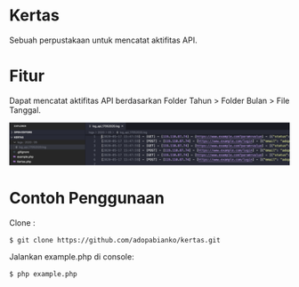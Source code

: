 # Kertas
Sebuah perpustakaan untuk mencatat aktifitas API.

# Fitur
Dapat mencatat aktifitas API berdasarkan Folder Tahun > Folder Bulan > File Tanggal.

![alt text](example.png  "Example")

# Contoh Penggunaan
Clone :
```bash
$ git clone https://github.com/adopabianko/kertas.git
```

Jalankan example.php di console:
```bash
$ php example.php
```
